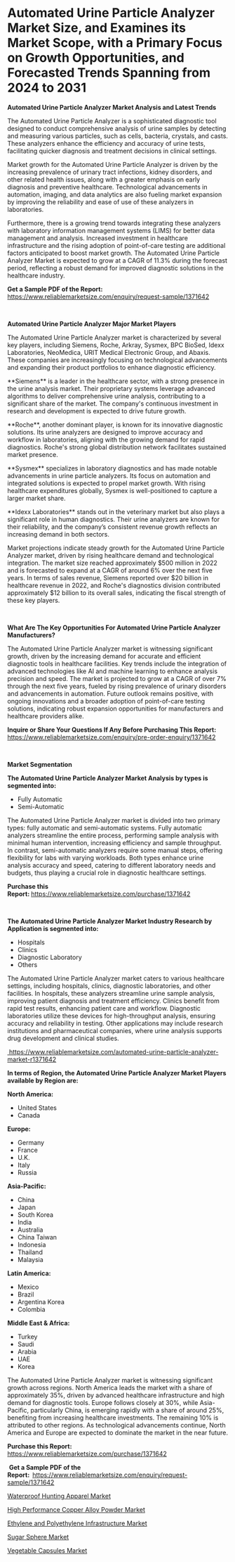 <p><h1>Automated Urine Particle Analyzer Market Size, and Examines its Market Scope, with a Primary Focus on Growth Opportunities, and Forecasted Trends Spanning from 2024 to 2031</h1></p><p><strong>Automated Urine Particle Analyzer Market Analysis and Latest Trends</strong></p>
<p><p>The Automated Urine Particle Analyzer is a sophisticated diagnostic tool designed to conduct comprehensive analysis of urine samples by detecting and measuring various particles, such as cells, bacteria, crystals, and casts. These analyzers enhance the efficiency and accuracy of urine tests, facilitating quicker diagnosis and treatment decisions in clinical settings.</p><p>Market growth for the Automated Urine Particle Analyzer is driven by the increasing prevalence of urinary tract infections, kidney disorders, and other related health issues, along with a greater emphasis on early diagnosis and preventive healthcare. Technological advancements in automation, imaging, and data analytics are also fueling market expansion by improving the reliability and ease of use of these analyzers in laboratories.</p><p>Furthermore, there is a growing trend towards integrating these analyzers with laboratory information management systems (LIMS) for better data management and analysis. Increased investment in healthcare infrastructure and the rising adoption of point-of-care testing are additional factors anticipated to boost market growth. The Automated Urine Particle Analyzer Market is expected to grow at a CAGR of 11.3% during the forecast period, reflecting a robust demand for improved diagnostic solutions in the healthcare industry.</p></p>
<p><strong>Get a Sample PDF of the Report:&nbsp;</strong> <a href="https://www.reliablemarketsize.com/enquiry/request-sample/1371642?utm_campaign=1140&utm_medium=2&utm_source=Github&utm_content=ia&utm_term=06122024&utm_id=automated-urine-particle-analyzer">https://www.reliablemarketsize.com/enquiry/request-sample/1371642</a></p>
<p>&nbsp;</p>
<p><strong>Automated Urine Particle Analyzer Major Market Players</strong></p>
<p><p>The Automated Urine Particle Analyzer market is characterized by several key players, including Siemens, Roche, Arkray, Sysmex, BPC BioSed, Idexx Laboratories, NeoMedica, URIT Medical Electronic Group, and Abaxis. These companies are increasingly focusing on technological advancements and expanding their product portfolios to enhance diagnostic efficiency.</p><p>**Siemens** is a leader in the healthcare sector, with a strong presence in the urine analysis market. Their proprietary systems leverage advanced algorithms to deliver comprehensive urine analysis, contributing to a significant share of the market. The company's continuous investment in research and development is expected to drive future growth.</p><p>**Roche**, another dominant player, is known for its innovative diagnostic solutions. Its urine analyzers are designed to improve accuracy and workflow in laboratories, aligning with the growing demand for rapid diagnostics. Roche's strong global distribution network facilitates sustained market presence.</p><p>**Sysmex** specializes in laboratory diagnostics and has made notable advancements in urine particle analyzers. Its focus on automation and integrated solutions is expected to propel market growth. With rising healthcare expenditures globally, Sysmex is well-positioned to capture a larger market share.</p><p>**Idexx Laboratories** stands out in the veterinary market but also plays a significant role in human diagnostics. Their urine analyzers are known for their reliability, and the company’s consistent revenue growth reflects an increasing demand in both sectors.</p><p>Market projections indicate steady growth for the Automated Urine Particle Analyzer market, driven by rising healthcare demand and technological integration. The market size reached approximately $500 million in 2022 and is forecasted to expand at a CAGR of around 6% over the next five years. In terms of sales revenue, Siemens reported over $20 billion in healthcare revenue in 2022, and Roche's diagnostics division contributed approximately $12 billion to its overall sales, indicating the fiscal strength of these key players.</p></p>
<p>&nbsp;</p>
<p><strong>What Are The Key Opportunities For Automated Urine Particle Analyzer Manufacturers?</strong></p>
<p><p>The Automated Urine Particle Analyzer market is witnessing significant growth, driven by the increasing demand for accurate and efficient diagnostic tools in healthcare facilities. Key trends include the integration of advanced technologies like AI and machine learning to enhance analysis precision and speed. The market is projected to grow at a CAGR of over 7% through the next five years, fueled by rising prevalence of urinary disorders and advancements in automation. Future outlook remains positive, with ongoing innovations and a broader adoption of point-of-care testing solutions, indicating robust expansion opportunities for manufacturers and healthcare providers alike.</p></p>
<p><strong>Inquire or Share Your Questions If Any Before Purchasing This Report:</strong> <a href="https://www.reliablemarketsize.com/enquiry/pre-order-enquiry/1371642?utm_campaign=1140&utm_medium=2&utm_source=Github&utm_content=ia&utm_term=06122024&utm_id=automated-urine-particle-analyzer">https://www.reliablemarketsize.com/enquiry/pre-order-enquiry/1371642</a></p>
<p>&nbsp;</p>
<p><strong>Market Segmentation</strong></p>
<p><strong>The Automated Urine Particle Analyzer Market Analysis by types is segmented into:</strong></p>
<p><ul><li>Fully Automatic</li><li>Semi-Automatic</li></ul></p>
<p><p>The Automated Urine Particle Analyzer market is divided into two primary types: fully automatic and semi-automatic systems. Fully automatic analyzers streamline the entire process, performing sample analysis with minimal human intervention, increasing efficiency and sample throughput. In contrast, semi-automatic analyzers require some manual steps, offering flexibility for labs with varying workloads. Both types enhance urine analysis accuracy and speed, catering to different laboratory needs and budgets, thus playing a crucial role in diagnostic healthcare settings.</p></p>
<p><strong>Purchase this Report:&nbsp;</strong><a href="https://www.reliablemarketsize.com/purchase/1371642?utm_campaign=1140&utm_medium=2&utm_source=Github&utm_content=ia&utm_term=06122024&utm_id=automated-urine-particle-analyzer">https://www.reliablemarketsize.com/purchase/1371642</a></p>
<p>&nbsp;</p>
<p><strong>The Automated Urine Particle Analyzer Market Industry Research by Application is segmented into:</strong></p>
<p><ul><li>Hospitals</li><li>Clinics</li><li>Diagnostic Laboratory</li><li>Others</li></ul></p>
<p><p>The Automated Urine Particle Analyzer market caters to various healthcare settings, including hospitals, clinics, diagnostic laboratories, and other facilities. In hospitals, these analyzers streamline urine sample analysis, improving patient diagnosis and treatment efficiency. Clinics benefit from rapid test results, enhancing patient care and workflow. Diagnostic laboratories utilize these devices for high-throughput analysis, ensuring accuracy and reliability in testing. Other applications may include research institutions and pharmaceutical companies, where urine analysis supports drug development and clinical studies.</p></p>
<p><a href="https://www.reliablemarketsize.com/automated-urine-particle-analyzer-market-r1371642?utm_campaign=1140&utm_medium=2&utm_source=Github&utm_content=ia&utm_term=06122024&utm_id=automated-urine-particle-analyzer">&nbsp;https://www.reliablemarketsize.com/automated-urine-particle-analyzer-market-r1371642</a></p>
<p><strong>In terms of Region, the Automated Urine Particle Analyzer Market Players available by Region are:</strong></p>
<p>
    <p> <strong> North America: </strong>
        <ul>
            <li>United States</li>
            <li>Canada</li>
        </ul>
        </p> 
    <p> <strong> Europe: </strong>
        <ul>
            <li>Germany</li>
            <li>France</li>
            <li>U.K.</li>
            <li>Italy</li>
            <li>Russia</li>
        </ul>
        </p> 
    <p> <strong> Asia-Pacific: </strong>
        <ul>
            <li>China</li>
            <li>Japan</li>
            <li>South Korea</li>
            <li>India</li>
            <li>Australia</li>
            <li>China Taiwan</li>
            <li>Indonesia</li>
            <li>Thailand</li>
            <li>Malaysia</li>
        </ul>
        </p> 
    <p> <strong> Latin America: </strong>
        <ul>
            <li>Mexico</li>
            <li>Brazil</li>
            <li>Argentina Korea</li>
            <li>Colombia</li>
        </ul>
        </p> 
    <p> <strong> Middle East & Africa: </strong>
        <ul>
            <li>Turkey</li>
            <li>Saudi</li>
            <li>Arabia</li>
            <li>UAE</li>
            <li>Korea</li>
        </ul>
    </p>
    </p>
<p><p>The Automated Urine Particle Analyzer market is witnessing significant growth across regions. North America leads the market with a share of approximately 35%, driven by advanced healthcare infrastructure and high demand for diagnostic tools. Europe follows closely at 30%, while Asia-Pacific, particularly China, is emerging rapidly with a share of around 25%, benefiting from increasing healthcare investments. The remaining 10% is attributed to other regions. As technological advancements continue, North America and Europe are expected to dominate the market in the near future.</p></p>
<p><strong>Purchase this Report: </strong><a href="https://www.reliablemarketsize.com/purchase/1371642?utm_campaign=1140&utm_medium=2&utm_source=Github&utm_content=ia&utm_term=06122024&utm_id=automated-urine-particle-analyzer">https://www.reliablemarketsize.com/purchase/1371642</a></p>
<p>&nbsp;<strong>Get a Sample PDF of the Report:&nbsp;&nbsp;</strong><a href="https://www.reliablemarketsize.com/enquiry/request-sample/1371642?utm_campaign=1140&utm_medium=2&utm_source=Github&utm_content=ia&utm_term=06122024&utm_id=automated-urine-particle-analyzer">https://www.reliablemarketsize.com/enquiry/request-sample/1371642</a></p>
<p><strong></strong></p>
<p><p><a href="https://issuu.com/reportprime-2/docs/waterproof-hunting-apparel-market-size-2030.pptx?utm_campaign=1140&utm_medium=2&utm_source=Github&utm_content=ia&utm_term=06122024&utm_id=automated-urine-particle-analyzer">Waterproof Hunting Apparel Market</a></p><p><a href="https://issuu.com/reportprime-2/docs/high-performance-copper-alloy-powder-market-size-2?utm_campaign=1140&utm_medium=2&utm_source=Github&utm_content=ia&utm_term=06122024&utm_id=automated-urine-particle-analyzer">High Performance Copper Alloy Powder Market</a></p><p><a href="https://github.com/AKSHATREPORTPRIME/Market-Research-Report-List-6/blob/main/ethylene-and-polyethylene-infrastructure-market.md?utm_campaign=1140&utm_medium=2&utm_source=Github&utm_content=ia&utm_term=06122024&utm_id=automated-urine-particle-analyzer">Ethylene and Polyethylene Infrastructure Market</a></p><p><a href="https://www.linkedin.com/pulse/detailed-analysis-sugar-sphere-market-size-dynamics-forecasted-fbksf?utm_campaign=1140&utm_medium=2&utm_source=Github&utm_content=ia&utm_term=06122024&utm_id=automated-urine-particle-analyzer">Sugar Sphere Market</a></p><p><a href="https://www.linkedin.com/pulse/t-insight-dial-ziosf?utm_campaign=1140&utm_medium=2&utm_source=Github&utm_content=ia&utm_term=06122024&utm_id=automated-urine-particle-analyzer">Vegetable Capsules Market</a></p></p>